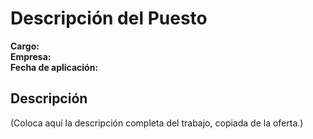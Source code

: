 # Descripción del Puesto

**Cargo:**  
**Empresa:**  
**Fecha de aplicación:**  

## Descripción

(Coloca aquí la descripción completa del trabajo, copiada de la oferta.)
